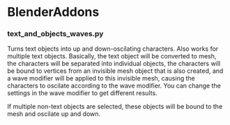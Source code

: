 # BlenderAddons

### text_and_objects_waves.py
Turns text objects into up and down-oscilating characters. Also works for multiple text objects.
Basically, the text object will be converted to mesh, the characters will be separated into individual objects, the characters will be bound to vertices from an invisible mesh object that is also created, and a wave modifier will be applied to this invisible mesh, causing the characters to oscilate according to the wave modifier. You can change the settings in the wave modifier to get different results.

If multiple non-text objects are selected, these objects will be bound to the mesh and oscilate up and down.
